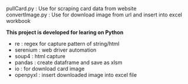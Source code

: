 pullCard.py : Use for scraping card data from website<br>
convertImage.py : Use for download image from url and insert into excel workbook

**This project is developed for learing on Python**
- re : regex for capture pattern of string/html
- serenium : web driver automation
- soup4 : html capture
- pandas : create dataframe and save as xlsm
- io : for download card image
- openpyxl : insert downloaded image into excel file
